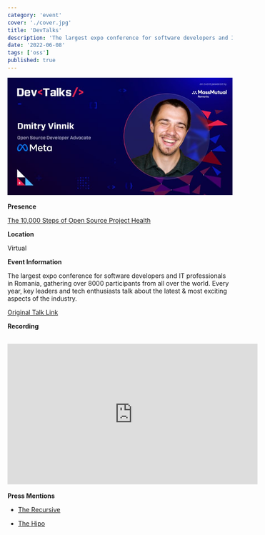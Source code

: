 ```yaml
---
category: 'event'
cover: './cover.jpg'
title: 'DevTalks'
description: 'The largest expo conference for software developers and IT professionals in Romania.'
date: '2022-06-08'
tags: ['oss']
published: true
---
```

![cover](./cover.jpg)

**Presence**

[The 10,000 Steps of Open Source Project Health]()

**Location**

Virtual

**Event Information**

The largest expo conference for software developers and IT professionals in Romania, gathering over 8000 participants from all over the world. Every year, key leaders and tech enthusiasts talk about the latest & most exciting aspects of the industry.

[Original Talk Link](https://www.devtalks.ro/speakers/15-dmitry-vinnik)

**Recording**

<br>

<iframe width="560" height="315" src="https://www.youtube.com/embed/it0Zo5QhlQk" title="YouTube video player" frameborder="0" allow="accelerometer; autoplay; clipboard-write; encrypted-media; gyroscope; picture-in-picture" allowfullscreen></iframe>

<br>

**Press Mentions**

- [The Recursive](https://therecursive.com/devtalks-2022-the-largest-it-conference-in-romania-to-focus-on-ai/)

- [The Hipo](https://www.hipo.ro/locuri-de-munca/vizualizareArticol/3351/DevTalks-revine-%C3%AEn-perioada-8-10-iunie%3A-Acum-te-po%C8%9Bi-pre%C3%AEnregistra-gratuit-pentru-a-avea-acces-la-conferin%C8%9Bele-online)